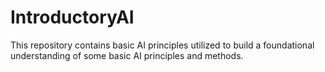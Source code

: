# IntroductoryAI

This repository contains basic AI principles utilized to build a foundational understanding of some basic AI principles and methods. 
